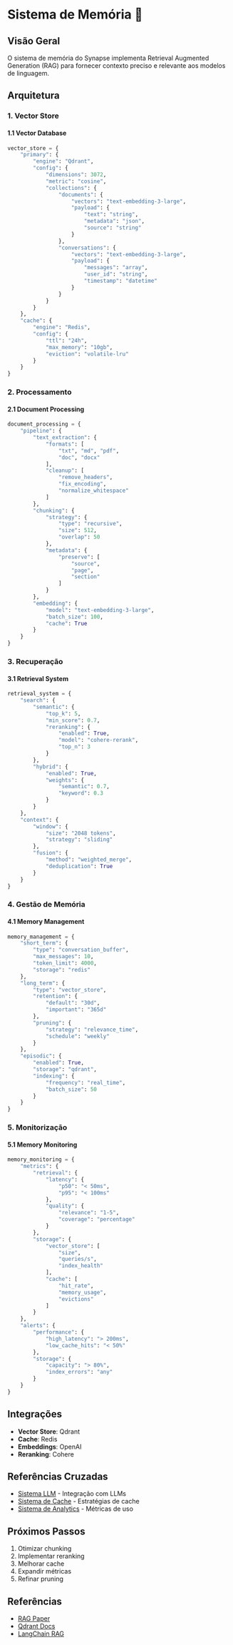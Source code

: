 # Sistema de Memória 🧠

## Visão Geral
O sistema de memória do Synapse implementa Retrieval Augmented Generation (RAG) para fornecer contexto preciso e relevante aos modelos de linguagem.

## Arquitetura

### 1. Vector Store

#### 1.1 Vector Database
```python
vector_store = {
    "primary": {
        "engine": "Qdrant",
        "config": {
            "dimensions": 3072,
            "metric": "cosine",
            "collections": {
                "documents": {
                    "vectors": "text-embedding-3-large",
                    "payload": {
                        "text": "string",
                        "metadata": "json",
                        "source": "string"
                    }
                },
                "conversations": {
                    "vectors": "text-embedding-3-large",
                    "payload": {
                        "messages": "array",
                        "user_id": "string",
                        "timestamp": "datetime"
                    }
                }
            }
        }
    },
    "cache": {
        "engine": "Redis",
        "config": {
            "ttl": "24h",
            "max_memory": "10gb",
            "eviction": "volatile-lru"
        }
    }
}
```

### 2. Processamento

#### 2.1 Document Processing
```python
document_processing = {
    "pipeline": {
        "text_extraction": {
            "formats": [
                "txt", "md", "pdf",
                "doc", "docx"
            ],
            "cleanup": [
                "remove_headers",
                "fix_encoding",
                "normalize_whitespace"
            ]
        },
        "chunking": {
            "strategy": {
                "type": "recursive",
                "size": 512,
                "overlap": 50
            },
            "metadata": {
                "preserve": [
                    "source",
                    "page",
                    "section"
                ]
            }
        },
        "embedding": {
            "model": "text-embedding-3-large",
            "batch_size": 100,
            "cache": True
        }
    }
}
```

### 3. Recuperação

#### 3.1 Retrieval System
```python
retrieval_system = {
    "search": {
        "semantic": {
            "top_k": 5,
            "min_score": 0.7,
            "reranking": {
                "enabled": True,
                "model": "cohere-rerank",
                "top_n": 3
            }
        },
        "hybrid": {
            "enabled": True,
            "weights": {
                "semantic": 0.7,
                "keyword": 0.3
            }
        }
    },
    "context": {
        "window": {
            "size": "2048 tokens",
            "strategy": "sliding"
        },
        "fusion": {
            "method": "weighted_merge",
            "deduplication": True
        }
    }
}
```

### 4. Gestão de Memória

#### 4.1 Memory Management
```python
memory_management = {
    "short_term": {
        "type": "conversation_buffer",
        "max_messages": 10,
        "token_limit": 4000,
        "storage": "redis"
    },
    "long_term": {
        "type": "vector_store",
        "retention": {
            "default": "30d",
            "important": "365d"
        },
        "pruning": {
            "strategy": "relevance_time",
            "schedule": "weekly"
        }
    },
    "episodic": {
        "enabled": True,
        "storage": "qdrant",
        "indexing": {
            "frequency": "real_time",
            "batch_size": 50
        }
    }
}
```

### 5. Monitorização

#### 5.1 Memory Monitoring
```python
memory_monitoring = {
    "metrics": {
        "retrieval": {
            "latency": {
                "p50": "< 50ms",
                "p95": "< 100ms"
            },
            "quality": {
                "relevance": "1-5",
                "coverage": "percentage"
            }
        },
        "storage": {
            "vector_store": [
                "size",
                "queries/s",
                "index_health"
            ],
            "cache": [
                "hit_rate",
                "memory_usage",
                "evictions"
            ]
        }
    },
    "alerts": {
        "performance": {
            "high_latency": "> 200ms",
            "low_cache_hits": "< 50%"
        },
        "storage": {
            "capacity": "> 80%",
            "index_errors": "any"
        }
    }
}
```

## Integrações

- **Vector Store**: Qdrant
- **Cache**: Redis
- **Embeddings**: OpenAI
- **Reranking**: Cohere

## Referências Cruzadas

- [Sistema LLM](./llm-system.md) - Integração com LLMs
- [Sistema de Cache](./cache-system.md) - Estratégias de cache
- [Sistema de Analytics](./analytics-system.md) - Métricas de uso

## Próximos Passos
1. Otimizar chunking
2. Implementar reranking
3. Melhorar cache
4. Expandir métricas
5. Refinar pruning

## Referências
- [RAG Paper](https://arxiv.org/abs/2005.11401)
- [Qdrant Docs](https://qdrant.tech/documentation/)
- [LangChain RAG](https://python.langchain.com/docs/use_cases/question_answering/) 